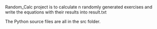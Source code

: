 Random_Calc project is to calculate n randomly generated exercises and write the equations with their results into result.txt

The Python source files are all in the src folder.

